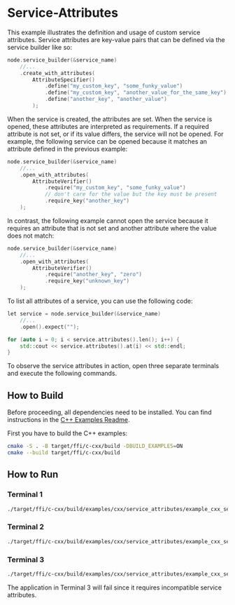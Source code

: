 # Service-Attributes

This example illustrates the definition and usage of custom service attributes.
Service attributes are key-value pairs that can be defined via the service
builder like so:

```cxx
node.service_builder(&service_name)
    //...
    .create_with_attributes(
        AttributeSpecifier()
            .define("my_custom_key", "some_funky_value")
            .define("my_custom_key", "another_value_for_the_same_key")
            .define("another_key", "another_value")
        );
```

When the service is created, the attributes are set. When the service is opened,
these attributes are interpreted as requirements. If a required attribute is not
set, or if its value differs, the service will not be opened. For example, the
following service can be opened because it matches an attribute defined in the
previous example:

```cxx
node.service_builder(&service_name)
    //...
    .open_with_attributes(
        AttributeVerifier()
            .require("my_custom_key", "some_funky_value")
            // don't care for the value but the key must be present
            .require_key("another_key")
    );
```

In contrast, the following example cannot open the service because it requires
an attribute that is not set and another attribute where the value does not
match:

```cxx
node.service_builder(&service_name)
    //...
    .open_with_attributes(
        AttributeVerifier()
            .require("another_key", "zero")
            .require_key("unknown_key")
    );
```

To list all attributes of a service, you can use the following code:

```cxx
let service = node.service_builder(&service_name)
    //...
    .open().expect("");

for (auto i = 0; i < service.attributes().len(); i++) {
    std::cout << service.attributes().at(i) << std::endl;
}
```

To observe the service attributes in action, open three separate terminals and
execute the following commands.

## How to Build

Before proceeding, all dependencies need to be installed. You can find
instructions in the [C++ Examples Readme](../README.md).

First you have to build the C++ examples:

```sh
cmake -S . -B target/ffi/c-cxx/build -DBUILD_EXAMPLES=ON
cmake --build target/ffi/c-cxx/build
```

## How to Run

### Terminal 1

```sh
./target/ffi/c-cxx/build/examples/cxx/service_attributes/example_cxx_service_attributes_creator
```

### Terminal 2

```sh
./target/ffi/c-cxx/build/examples/cxx/service_attributes/example_cxx_service_attributes_opener
```

### Terminal 3

```sh
./target/ffi/c-cxx/build/examples/cxx/service_attributes/example_cxx_service_attributes_incompatible
```

The application in Terminal 3 will fail since it requires incompatible service
attributes.
